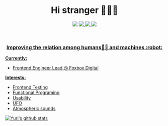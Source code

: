 <h1 align="center">Hi stranger 🙋🏻‍♂️</h1>

<p align="center">
  <a href="https://www.linkedin.com/in/yuritoledo/"><img src="https://img.shields.io/badge/-yuritoledo-blue?style=flat&logo=Linkedin&logoColor=white"></a>
  <a href="https://medium.com/@yuriwtoledo/"><img src="https://img.shields.io/badge/-@yuriwtoledo-03a57a?style=flat&labelColor=03a57a&logo=Medium"</a>
  <a href="mailto:yuriwtoledo@gmail.com"><img src="https://img.shields.io/badge/-yuriwtoledo@gmail.com-c14438?style=flat&logo=Gmail&logoColor=white"</a>
  <a href="https://t.me/yuritoledo"><img src="https://img.shields.io/badge/-@yuritoledo-1ca0f1?style=flat&labelColor=1ca0f1&logo=telegram&logoColor=white&link=https://t.me/yuritoledo"</a>
</p>
<br />
    
<h3 align="center">Improving the relation among humans👨‍🚀 and machines :robot:</h3>

**Currently:**
- Frontend Engineer Lead @ Foxbox Digital

**Interests:**
- Frontend Testing
- Functional Programing
- Usability
- UFO 
- Atmospheric sounds
 
![Yuri's github stats](https://github-readme-stats.vercel.app/api?username=yuritoledo&show_icons=true&theme=synthwave)
